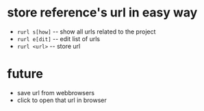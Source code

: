 # store reference's url in easy way

* `rurl s[how]`  -- show all urls related to the project
* `rurl e[dit]`  -- edit list of urls
* `rurl <url>` -- store url


# future

* save url from webbrowsers
* click to open that url in browser